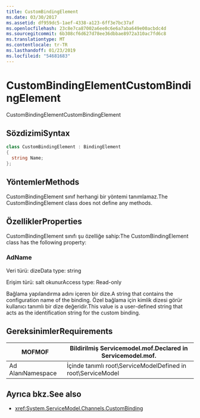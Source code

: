 ```yaml
---
title: CustomBindingElement
ms.date: 03/30/2017
ms.assetid: df959dc5-1aef-4338-a123-6ff3e7bc37af
ms.openlocfilehash: 23c8e7ca87002a6ee0c6e6a7aba649e00acbdc4d
ms.sourcegitcommit: 6b308cf6d627d78ee36dbbae8972a310ac7fd6c8
ms.translationtype: MT
ms.contentlocale: tr-TR
ms.lasthandoff: 01/23/2019
ms.locfileid: "54681683"
---
```

# <a name="custombindingelement"></a><span data-ttu-id="87d95-102">CustomBindingElement</span><span class="sxs-lookup"><span data-stu-id="87d95-102">CustomBindingElement</span></span>
<span data-ttu-id="87d95-103">CustomBindingElement</span><span class="sxs-lookup"><span data-stu-id="87d95-103">CustomBindingElement</span></span>  
  
## <a name="syntax"></a><span data-ttu-id="87d95-104">Sözdizimi</span><span class="sxs-lookup"><span data-stu-id="87d95-104">Syntax</span></span>  
  
```csharp
class CustomBindingElement : BindingElement  
{  
  string Name;  
};  
```  
  
## <a name="methods"></a><span data-ttu-id="87d95-105">Yöntemler</span><span class="sxs-lookup"><span data-stu-id="87d95-105">Methods</span></span>  
 <span data-ttu-id="87d95-106">CustomBindingElement sınıf herhangi bir yöntemi tanımlamaz.</span><span class="sxs-lookup"><span data-stu-id="87d95-106">The CustomBindingElement class does not define any methods.</span></span>  
  
## <a name="properties"></a><span data-ttu-id="87d95-107">Özellikler</span><span class="sxs-lookup"><span data-stu-id="87d95-107">Properties</span></span>  
 <span data-ttu-id="87d95-108">CustomBindingElement sınıfı şu özelliğe sahip:</span><span class="sxs-lookup"><span data-stu-id="87d95-108">The CustomBindingElement class has the following property:</span></span>  
  
### <a name="name"></a><span data-ttu-id="87d95-109">Ad</span><span class="sxs-lookup"><span data-stu-id="87d95-109">Name</span></span>  
 <span data-ttu-id="87d95-110">Veri türü: dize</span><span class="sxs-lookup"><span data-stu-id="87d95-110">Data type: string</span></span>  
  
 <span data-ttu-id="87d95-111">Erişim türü: salt okunur</span><span class="sxs-lookup"><span data-stu-id="87d95-111">Access type: Read-only</span></span>  
  
 <span data-ttu-id="87d95-112">Bağlama yapılandırma adını içeren bir dize.</span><span class="sxs-lookup"><span data-stu-id="87d95-112">A string that contains the configuration name of the binding.</span></span> <span data-ttu-id="87d95-113">Özel bağlama için kimlik dizesi görür kullanıcı tanımlı bir dize değeridir.</span><span class="sxs-lookup"><span data-stu-id="87d95-113">This value is a user-defined string that acts as the identification string for the custom binding.</span></span>  
  
## <a name="requirements"></a><span data-ttu-id="87d95-114">Gereksinimler</span><span class="sxs-lookup"><span data-stu-id="87d95-114">Requirements</span></span>  
  
|<span data-ttu-id="87d95-115">MOF</span><span class="sxs-lookup"><span data-stu-id="87d95-115">MOF</span></span>|<span data-ttu-id="87d95-116">Bildirilmiş Servicemodel.mof.</span><span class="sxs-lookup"><span data-stu-id="87d95-116">Declared in Servicemodel.mof.</span></span>|  
|---------|-----------------------------------|  
|<span data-ttu-id="87d95-117">Ad Alanı</span><span class="sxs-lookup"><span data-stu-id="87d95-117">Namespace</span></span>|<span data-ttu-id="87d95-118">İçinde tanımlı root\ServiceModel</span><span class="sxs-lookup"><span data-stu-id="87d95-118">Defined in root\ServiceModel</span></span>|  
  
## <a name="see-also"></a><span data-ttu-id="87d95-119">Ayrıca bkz.</span><span class="sxs-lookup"><span data-stu-id="87d95-119">See also</span></span>
- <xref:System.ServiceModel.Channels.CustomBinding>
